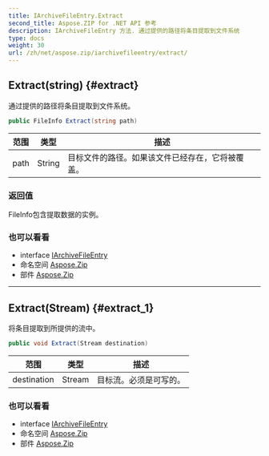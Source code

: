 ```yaml
---
title: IArchiveFileEntry.Extract
second_title: Aspose.ZIP for .NET API 参考
description: IArchiveFileEntry 方法. 通过提供的路径将条目提取到文件系统
type: docs
weight: 30
url: /zh/net/aspose.zip/iarchivefileentry/extract/
---
```

## Extract(string) {#extract}

通过提供的路径将条目提取到文件系统。

```csharp
public FileInfo Extract(string path)
```

| 范围 | 类型 | 描述 |
| --- | --- | --- |
| path | String | 目标文件的路径。如果该文件已经存在，它将被覆盖。 |

### 返回值

FileInfo包含提取数据的实例。

### 也可以看看

* interface [IArchiveFileEntry](../)
* 命名空间 [Aspose.Zip](../../iarchivefileentry/)
* 部件 [Aspose.Zip](../../../)

---

## Extract(Stream) {#extract_1}

将条目提取到所提供的流中。

```csharp
public void Extract(Stream destination)
```

| 范围 | 类型 | 描述 |
| --- | --- | --- |
| destination | Stream | 目标流。必须是可写的。 |

### 也可以看看

* interface [IArchiveFileEntry](../)
* 命名空间 [Aspose.Zip](../../iarchivefileentry/)
* 部件 [Aspose.Zip](../../../)


